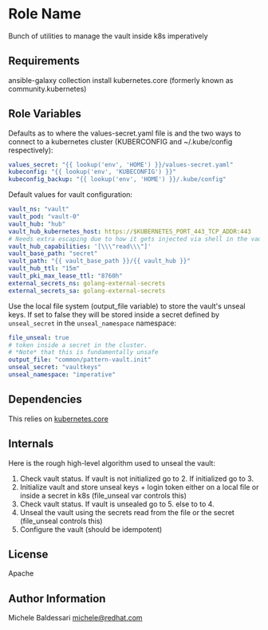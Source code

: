 Role Name
=========

Bunch of utilities to manage the vault inside k8s imperatively

Requirements
------------

ansible-galaxy collection install kubernetes.core (formerly known as community.kubernetes)

Role Variables
--------------

Defaults as to where the values-secret.yaml file is and the two ways to connect to a kubernetes cluster
(KUBERCONFIG and ~/.kube/config respectively):

```yaml
values_secret: "{{ lookup('env', 'HOME') }}/values-secret.yaml"
kubeconfig: "{{ lookup('env', 'KUBECONFIG') }}"
kubeconfig_backup: "{{ lookup('env', 'HOME') }}/.kube/config"
```

Default values for vault configuration:

```yaml
vault_ns: "vault"
vault_pod: "vault-0"
vault_hub: "hub"
vault_hub_kubernetes_host: https://$KUBERNETES_PORT_443_TCP_ADDR:443
# Needs extra escaping due to how it gets injected via shell in the vault
vault_hub_capabilities: '[\\\"read\\\"]'
vault_base_path: "secret"
vault_path: "{{ vault_base_path }}/{{ vault_hub }}"
vault_hub_ttl: "15m"
vault_pki_max_lease_ttl: "8760h"
external_secrets_ns: golang-external-secrets
external_secrets_sa: golang-external-secrets
```

Use the local file system (output_file variable) to store the vault's unseal keys.
If set to false they will be stored inside a secret defined by `unseal_secret`
in the `unseal_namespace` namespace:

```yaml
file_unseal: true
# token inside a secret in the cluster.
# *Note* that this is fundamentally unsafe
output_file: "common/pattern-vault.init"
unseal_secret: "vaultkeys"
unseal_namespace: "imperative"
```

Dependencies
------------

This relies on [kubernetes.core](https://docs.ansible.com/ansible/latest/collections/kubernetes/core/k8s_module.html)

Internals
---------

Here is the rough high-level algorithm used to unseal the vault:

1. Check vault status. If vault is not initialized go to 2. If initialized go to 3.
2. Initialize vault and store unseal keys + login token either on a local file
   or inside a secret in k8s (file_unseal var controls this)
3. Check vault status. If vault is unsealed go to 5. else to to 4.
4. Unseal the vault using the secrets read from the file or the secret
   (file_unseal controls this)
5. Configure the vault (should be idempotent)

License
-------

Apache

Author Information
------------------

Michele Baldessari <michele@redhat.com>
